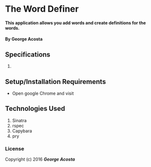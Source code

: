 # The Word Definer

#### This application allows you add words and create definitions for the words.

#### By George Acosta

## Specifications

1. 


## Setup/Installation Requirements

* Open google Chrome and visit


## Technologies Used

1. Sinatra
2. rspec
3. Capybara
4. pry



### License

Copyright (c) 2016 **_George Acosta_**
